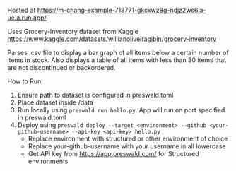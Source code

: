 Hosted at https://m-chang-example-713771-gkcxwz8g-ndjz2ws6la-ue.a.run.app/

Uses Grocery-Inventory dataset from Kaggle
https://www.kaggle.com/datasets/willianoliveiragibin/grocery-inventory

Parses .csv file to display a bar graph of all items below a certain
number of items in stock.  Also displays a table of all items with 
less than 30 items that are not discontinued or backordered.

How to Run
1. Ensure path to dataset is configured in preswald.toml
2. Place dataset inside /data
3. Run locally using ```preswald run hello.py```.  App will run on port
specified in preswald.toml
4. Deploy using ```preswald deploy --target <environment> --github <your-github-username> --api-key <api-key> hello.py```
    - Replace environment with structured or other environment of choice
    - Replace your-github-username with your username in all lowercase
    - Get API key from https://app.preswald.com/ for Structured environments